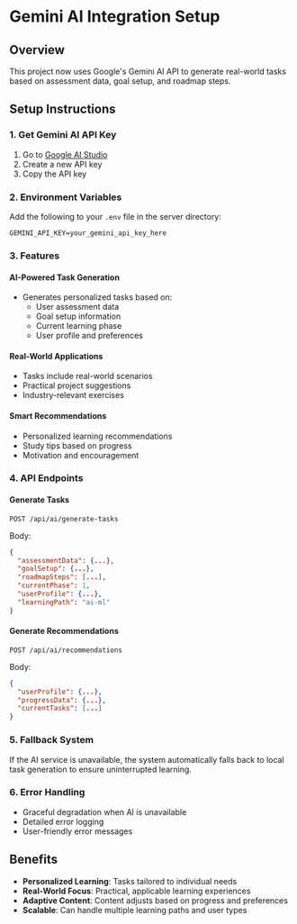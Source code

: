 # Gemini AI Integration Setup

## Overview

This project now uses Google's Gemini AI API to generate real-world tasks based on assessment data, goal setup, and roadmap steps.

## Setup Instructions

### 1. Get Gemini AI API Key

1. Go to [Google AI Studio](https://makersuite.google.com/app/apikey)
2. Create a new API key
3. Copy the API key

### 2. Environment Variables

Add the following to your `.env` file in the server directory:

```env
GEMINI_API_KEY=your_gemini_api_key_here
```

### 3. Features

#### AI-Powered Task Generation

- Generates personalized tasks based on:
  - User assessment data
  - Goal setup information
  - Current learning phase
  - User profile and preferences

#### Real-World Applications

- Tasks include real-world scenarios
- Practical project suggestions
- Industry-relevant exercises

#### Smart Recommendations

- Personalized learning recommendations
- Study tips based on progress
- Motivation and encouragement

### 4. API Endpoints

#### Generate Tasks

```
POST /api/ai/generate-tasks
```

Body:

```json
{
  "assessmentData": {...},
  "goalSetup": {...},
  "roadmapSteps": [...],
  "currentPhase": 1,
  "userProfile": {...},
  "learningPath": "ai-ml"
}
```

#### Generate Recommendations

```
POST /api/ai/recommendations
```

Body:

```json
{
  "userProfile": {...},
  "progressData": {...},
  "currentTasks": [...]
}
```

### 5. Fallback System

If the AI service is unavailable, the system automatically falls back to local task generation to ensure uninterrupted learning.

### 6. Error Handling

- Graceful degradation when AI is unavailable
- Detailed error logging
- User-friendly error messages

## Benefits

- **Personalized Learning**: Tasks tailored to individual needs
- **Real-World Focus**: Practical, applicable learning experiences
- **Adaptive Content**: Content adjusts based on progress and preferences
- **Scalable**: Can handle multiple learning paths and user types

